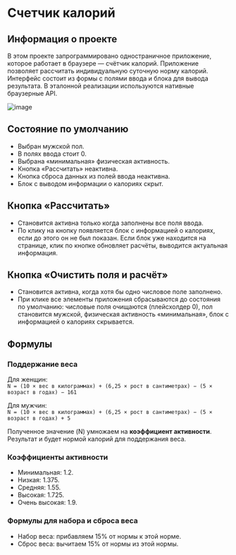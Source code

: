 # Счетчик калорий

## Информация о проекте

В этом проекте запрограммировано одностраничное приложение, которое работает в браузере — счётчик калорий. 
Приложение позволяет рассчитать индивидуальную суточную норму калорий. Интерфейс состоит из формы с полями ввода и блока для вывода результата. 
В эталонной реализации используются нативные браузерные API.

![image](https://user-images.githubusercontent.com/54846851/205904634-62e73043-30c3-4a07-901b-37f768e144f7.png)


## Состояние по умолчанию

- Выбран мужской пол.
- В полях ввода стоит 0.
- Выбрана «минимальная» физическая активность.
- Кнопка «Рассчитать» неактивна.
- Кнопка сброса данных из полей ввода неактивна.
- Блок с выводом информации о калориях скрыт.


## Кнопка «Рассчитать»

- Становится активна только когда заполнены все поля ввода.
- По клику на кнопку появляется блок с информацией о калориях, если до этого
он не был показан. Если блок уже находится на странице, клик по кнопке
обновляет расчёты, выводится актуальная информация.


## Кнопка «Очистить поля и расчёт»

- Становится активна, когда хотя бы одно числовое поле заполнено.
- При клике все элементы приложения сбрасываются до состояния по умолчанию:
числовые поля очищаются (плейсхолдер 0), пол становится мужской, физическая
активность «минимальная», блок с информацией о калориях скрывается.


## Формулы

### Поддержание веса
Для женщин:\
`N = (10 × вес в килограммах) + (6,25 × рост в сантиметрах) − (5 × возраст в годах) − 161`

Для мужчин:\
`N = (10 × вес в килограммах) + (6,25 × рост в сантиметрах) − (5 × возраст в годах) + 5`

Полученное значение (N) умножаем на **коэффициент активности**. Результат и будет нормой калорий для поддержания веса.

### Коэффициенты активности
- Минимальная: 1.2.
- Низкая: 1.375.
- Средняя: 1.55.
- Высокая: 1.725.
- Очень высокая: 1.9.

### Формулы для набора и сброса веса
- Набор веса: прибавляем 15% от нормы к этой норме.
- Сброс веса: вычитаем 15% от нормы из этой нормы.
